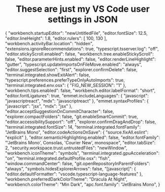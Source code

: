 <h1 align="center">These are just my VS Code user settings in JSON</h1>

{
  "workbench.startupEditor": "newUntitledFile",
  "editor.fontSize": 12.5,
  "editor.lineHeight": 1.8,
  "editor.rulers": [
    100,
    130
  ],
  "workbench.activityBar.location": "hidden",
  "extensions.ignoreRecommendations": true,
  "typescript.tsserver.log": "off",
  "editor.stickyScroll.enabled": false,
  "workbench.tree.enableStickyScroll": false,
  "editor.parameterHints.enabled": false,
  "editor.renderLineHighlight": "gutter",
  "typescript.updateImportsOnFileMove.enabled": "always",
  "editor.suggestSelection": "first",
  "explorer.confirmDelete": false,
  "terminal.integrated.showExitAlert": false,
  "typescript.preferences.preferTypeOnlyAutoImports": true,
  "terminal.integrated.env.osx": {
    "FIG_NEW_SESSION": "1"
  },
  "workbench.tips.enabled": false,
  "workbench.editor.labelFormat": "short",
  "editor.fontLigatures": true,
  "emmet.includeLanguages": {
    "javascript": "javascriptreact",
    "mdx": "javascriptreact"
  },
  "emmet.syntaxProfiles": {
    "javascript": "jsx",
    "mdx": "jsx"
  },
  "editor.acceptSuggestionOnCommitCharacter": false,
  "explorer.compactFolders": false,
  "git.enableSmartCommit": true,
  "editor.accessibilitySupport": "off",
  "explorer.confirmDragAndDrop": false,
  "terminal.integrated.fontSize": 14,
  "terminal.integrated.fontFamily": "JetBrains Mono",
  "editor.codeActionsOnSave": {
    "source.fixAll.eslint": "explicit"
  },
  "editor.semanticHighlighting.enabled": false,
  "editor.fontFamily": "'JetBrains Mono', Consolas, 'Courier New', monospace",
  "editor.tabSize": 2,
  "security.workspace.trust.untrustedFiles": "newWindow",
  "workbench.iconTheme": "symbols",
  "terminal.integrated.gpuAcceleration": "on",
  "terminal.integrated.defaultProfile.osx": "fish",
  "window.commandCenter": false,
  "git.openRepositoryInParentFolders": "always",
  "symbols.hidesExplorerArrows": false,
  "[javascript]": {
    "editor.defaultFormatter": "vscode.typescript-language-features"
  },
  "workbench.preferredDarkColorTheme": "Dracula At Night",
  "workbench.colorTheme": "Min Dark",
  "apc.font.family": "JetBrains Mono",
}
